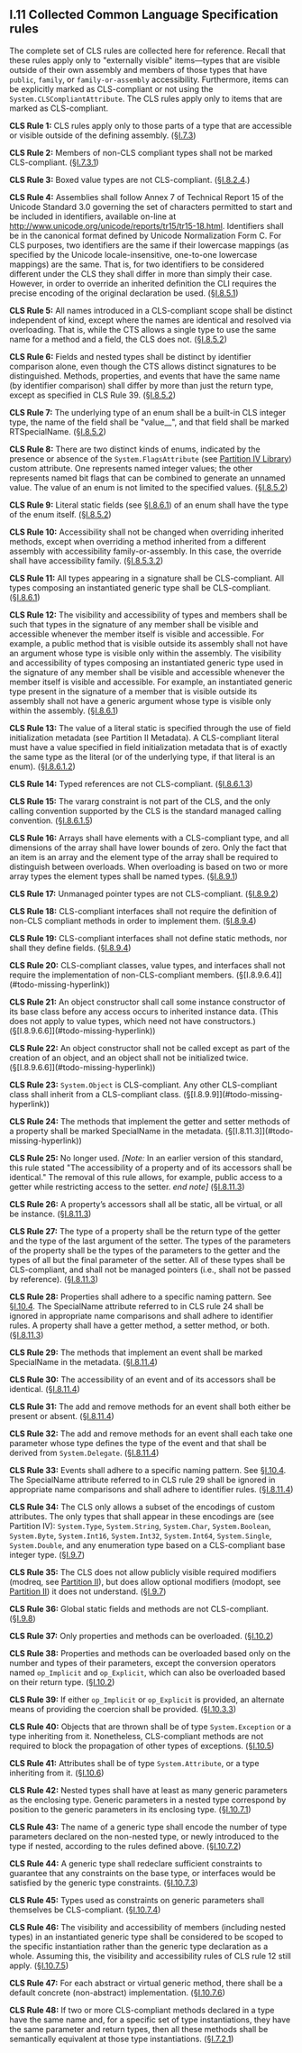 ## I.11 Collected Common Language Specification rules

The complete set of CLS rules are collected here for reference. Recall that these rules apply only to "externally visible" items&mdash;types that are visible outside of their own assembly and members of those types that have `public`, `family`, or `family-or-assembly` accessibility. Furthermore, items can be explicitly marked as CLS-compliant or not using the `System.CLSCompliantAttribute`. The CLS rules apply only to items that are marked as CLS-compliant.

**CLS Rule 1:** CLS rules apply only to those parts of a type that are accessible or visible outside of the defining assembly. (§[I.7.3](i.7.3-cls-compliance.md))

**CLS Rule 2:** Members of non-CLS compliant types shall not be marked CLS-compliant. (§[I.7.3.1](i.7.3.1-marking-items-as-cls-compliant.md))

**CLS Rule 3:** Boxed value types are not CLS-compliant. (§[I.8.2.4](i.8.2.4-boxing-and-unboxing-of-values.md).)

**CLS Rule 4:** Assemblies shall follow Annex 7 of Technical Report 15 of the Unicode Standard 3.0 governing the set of characters permitted to start and be included in identifiers, available on-line at http://www.unicode.org/unicode/reports/tr15/tr15-18.html. Identifiers shall be in the canonical format defined by Unicode Normalization Form C. For CLS purposes, two identifiers are the same if their lowercase mappings (as specified by the Unicode locale-insensitive, one-to-one lowercase mappings) are the same. That is, for two identifiers to be considered different under the CLS they shall differ in more than simply their case. However, in order to override an inherited definition the CLI requires the precise encoding of the original declaration be used. (§[I.8.5.1](i.8.5.1-valid-names.md))

**CLS Rule 5:** All names introduced in a CLS-compliant scope shall be distinct independent of kind, except where the names are identical and resolved via overloading. That is, while the CTS allows a single type to use the same name for a method and a field, the CLS does not. (§[I.8.5.2](i.8.5.2-assemblies-and-scoping.md))

**CLS Rule 6:** Fields and nested types shall be distinct by identifier comparison alone, even though the CTS allows distinct signatures to be distinguished.  Methods, properties, and events that have the same name (by identifier comparison) shall differ by more than just the return type, except as specified in CLS Rule 39. (§[I.8.5.2](i.8.5.2-assemblies-and-scoping.md))

**CLS Rule 7:** The underlying type of an enum shall be a built-in CLS integer type, the name of the field shall be "value__", and that field shall be marked RTSpecialName. (§[I.8.5.2](i.8.5.2-assemblies-and-scoping.md))

**CLS Rule 8:** There are two distinct kinds of enums, indicated by the presence or absence of the `System.FlagsAttribute` (see [Partition IV Library](#todo-missing-hyperlink)) custom attribute. One represents named integer values; the other represents named bit flags that can be combined to generate an unnamed value.  The value of an enum is not limited to the specified values. (§[I.8.5.2](i.8.5.2-assemblies-and-scoping.md))

**CLS Rule 9:** Literal static fields (see §[I.8.6.1](i.8.6.1-signatures.md)) of an enum shall have the type of the enum itself. (§[I.8.5.2](i.8.5.2-assemblies-and-scoping.md))

**CLS Rule 10:** Accessibility shall not be changed when overriding inherited methods, except when overriding a method inherited from a different assembly with accessibility family-or-assembly.  In this case, the override shall have accessibility family. (§[I.8.5.3.2](i.8.5.3.2-accessibility-of-members-and-nested-types.md))

**CLS Rule 11:** All types appearing in a signature shall be CLS-compliant. All types composing an instantiated generic type shall be CLS-compliant. (§[I.8.6.1](i.8.6.1-signatures.md))

**CLS Rule 12:** The visibility and accessibility of types and members shall be such that types in the signature of any member shall be visible and accessible whenever the member itself is visible and accessible. For example, a public method that is visible outside its assembly shall not have an argument whose type is visible only within the assembly. The visibility and accessibility of types composing an instantiated generic type used in the signature of any member shall be visible and accessible whenever the member itself is visible and accessible. For example, an instantiated generic type present in the signature of a member that is visible outside its assembly shall not have a generic argument whose type is visible only within the assembly. (§[I.8.6.1](i.8.6.1-signatures.md))

**CLS Rule 13:** The value of a literal static is specified through the use of field initialization metadata (see Partition II Metadata). A CLS-compliant literal must have a value specified in field initialization metadata that is of exactly the same type as the literal (or of the underlying type, if that literal is an enum). (§[I.8.6.1.2](#todo-missing-hyperlink))

**CLS Rule 14:** Typed references are not CLS-compliant. (§[I.8.6.1.3](#todo-missing-hyperlink))

**CLS Rule 15:** The vararg constraint is not part of the CLS, and the only calling convention supported by the CLS is the standard managed calling convention. (§[I.8.6.1.5](#todo-missing-hyperlink))

**CLS Rule 16:** Arrays shall have elements with a CLS-compliant type, and all dimensions of the array shall have lower bounds of zero. Only the fact that an item is an array and the element type of the array shall be required to distinguish between overloads.  When overloading is based on two or more array types the element types shall be named types. (§[I.8.9.1](i.8.9.1-array-types.md))

**CLS Rule 17:** Unmanaged pointer types are not CLS-compliant. (§[I.8.9.2](i.8.9.2-unmanaged-pointer-types.md))

**CLS Rule 18:** CLS-compliant interfaces shall not require the definition of non-CLS compliant methods in order to implement them. (§[I.8.9.4](i.8.9.4-interface-type-definition.md))

**CLS Rule 19:** CLS-compliant interfaces shall not define static methods, nor shall they define fields. (§[I.8.9.4](i.8.9.4-interface-type-definition.md))

**CLS Rule 20:** CLS-compliant classes, value types, and interfaces shall not require the implementation of non-CLS-compliant members. (§[I.8.9.6.4]](#todo-missing-hyperlink))

**CLS Rule 21:** An object constructor shall call some instance constructor of its base class before any access occurs to inherited instance data. (This does not apply to value types, which need not have constructors.) (§[I.8.9.6.6]](#todo-missing-hyperlink))

**CLS Rule 22:** An object constructor shall not be called except as part of the creation of an object, and an object shall not be initialized twice. (§[I.8.9.6.6]](#todo-missing-hyperlink))

**CLS Rule 23:** `System.Object` is CLS-compliant. Any other CLS-compliant class shall inherit from a CLS-compliant class. (§[I.8.9.9]](#todo-missing-hyperlink))

**CLS Rule 24:** The methods that implement the getter and setter methods of a property shall be marked SpecialName in the metadata. (§[I.8.11.3]](#todo-missing-hyperlink))

**CLS Rule 25:** No longer used. _[Note:_ In an earlier version of this standard, this rule stated "The accessibility of a property and of its accessors shall be identical." The removal of this rule allows, for example, public access to a getter while restricting access to the setter. _end note]_ (§[I.8.11.3](i.8.11.3-property-definitions.md))

**CLS Rule 26:** A property’s accessors shall all be static, all be virtual, or all be instance. (§[I.8.11.3](i.8.11.3-property-definitions.md))

**CLS Rule 27:** The type of a property shall be the return type of the getter and the type of the last argument of the setter.  The types of the parameters of the property shall be the types of the parameters to the getter and the types of all but the final parameter of the setter.  All of these types shall be CLS-compliant, and shall not be managed pointers (i.e., shall not be passed by reference). (§[I.8.11.3](i.8.11.3-property-definitions.md))

**CLS Rule 28:** Properties shall adhere to a specific naming pattern. See §[I.10.4](i.10.4-naming-patterns.md). The SpecialName attribute referred to in CLS rule 24 shall be ignored in appropriate name comparisons and shall adhere to identifier rules. A property shall have a getter method, a setter method, or both. (§[I.8.11.3](i.8.11.3-property-definitions.md))

**CLS Rule 29:** The methods that implement an event shall be marked SpecialName in the metadata. (§[I.8.11.4](i.8.11.4-event-definitions.md))

**CLS Rule 30:** The accessibility of an event and of its accessors shall be identical. (§[I.8.11.4](i.8.11.4-event-definitions.md))

**CLS Rule 31:** The add and remove methods for an event shall both either be present or absent. (§[I.8.11.4](i.8.11.4-event-definitions.md))

**CLS Rule 32:** The add and remove methods for an event shall each take one parameter whose type defines the type of the event and that shall be derived from `System.Delegate`. (§[I.8.11.4](i.8.11.4-event-definitions.md))

**CLS Rule 33:** Events shall adhere to a specific naming pattern. See §[I.10.4](i.10.4-naming-patterns.md). The SpecialName attribute referred to in CLS rule 29 shall be ignored in appropriate name comparisons and shall adhere to identifier rules. (§[I.8.11.4](i.8.11.4-event-definitions.md))

**CLS Rule 34:** The CLS only allows a subset of the encodings of custom attributes.  The only types that shall appear in these encodings are (see Partition IV): `System.Type`, `System.String`, `System.Char`, `System.Boolean`, `System.Byte`, `System.Int16`, `System.Int32`, `System.Int64`, `System.Single`, `System.Double`, and any enumeration type based on a CLS-compliant base integer type. (§[I.9.7](i.9.7-metadata-extensibility.md))

**CLS Rule 35:** The CLS does not allow publicly visible required modifiers (modreq, see [Partition II](i.9.7-metadata-extensibility.md#cls-rule-35)), but does allow optional modifiers (modopt, see [Partition II](i.9.7-metadata-extensibility.md#cls-rule-35)) it does not understand. (§[I.9.7](i.9.7-metadata-extensibility.md))

**CLS Rule 36:** Global static fields and methods are not CLS-compliant. (§[I.9.8](i.9.8-globals-imports-and-exports.md))

**CLS Rule 37:** Only properties and methods can be overloaded. (§[I.10.2](i.10.2-overloading.md))

**CLS Rule 38:** Properties and methods can be overloaded based only on the number and types of their parameters, except the conversion operators named `op_Implicit` and `op_Explicit`, which can also be overloaded based on their return type. (§[I.10.2](i.10.2-overloading.md))

**CLS Rule 39:** If either `op_Implicit` or `op_Explicit` is provided, an alternate means of providing the coercion shall be provided. (§[I.10.3.3](i.10.3.3-conversion-operators.md))

**CLS Rule 40:** Objects that are thrown shall be of type `System.Exception` or a type inheriting from it. Nonetheless, CLS-compliant methods are not required to block the propagation of other types of exceptions. (§[I.10.5](i.10.5-exceptions.md))

**CLS Rule 41:** Attributes shall be of type `System.Attribute`, or a type inheriting from it. (§[I.10.6](i.10.6-custom-attributes.md))

**CLS Rule 42:** Nested types shall have at least as many generic parameters as the enclosing type. Generic parameters in a nested type correspond by position to the generic parameters in its enclosing type. (§[I.10.7.1](i.10.7.1-nested-type-parameter-re-declaration.md))

**CLS Rule 43:** The name of a generic type shall encode the number of type parameters declared on the non-nested type, or newly introduced to the type if nested, according to the rules defined above. (§[I.10.7.2](i.10.7.2-type-names-and-arity-encoding.md))

**CLS Rule 44:** A generic type shall redeclare sufficient constraints to guarantee that any constraints on the base type, or interfaces would be satisfied by the generic type constraints. (§[I.10.7.3](i.10.7.3-type-constraint-re-declaration.md))

**CLS Rule 45:** Types used as constraints on generic parameters shall themselves be CLS-compliant. (§[I.10.7.4](i.10.7.4-constraint-type-restrictions.md))

**CLS Rule 46:** The visibility and accessibility of members (including nested types) in an instantiated generic type shall be considered to be scoped to the specific instantiation rather than the generic type declaration as a whole. Assuming this, the visibility and accessibility rules of CLS rule 12 still apply. (§[I.10.7.5](i.10.7.5-frameworks-and-accessibility-of-nested-types.md))

**CLS Rule 47:** For each abstract or virtual generic method, there shall be a default concrete (non-abstract) implementation. (§[I.10.7.6](i.10.7.6-frameworks-and-abstract-or-virtual-methods.md))

**CLS Rule 48:** If two or more CLS-compliant methods declared in a type have the same name and, for a specific set of type instantiations, they have the same parameter and return types, then all these methods shall be semantically equivalent at those type instantiations. (§[I.7.2.1](i.7.2.1-cls-framework.md))
